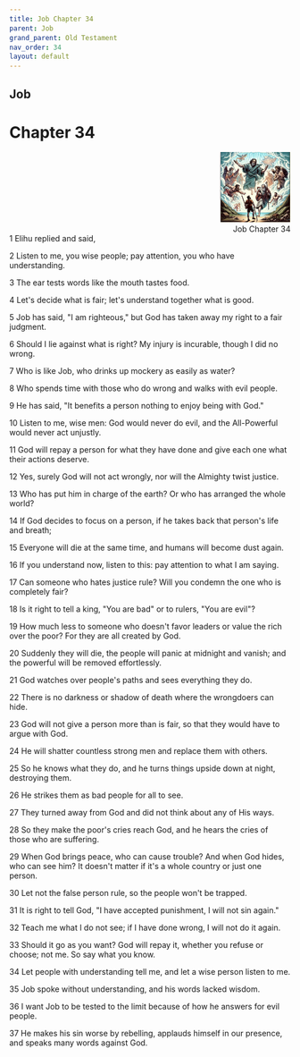 ```yaml
---
title: Job Chapter 34
parent: Job
grand_parent: Old Testament
nav_order: 34
layout: default
---
```


## Job

# Chapter 34

<div style="clear: both; text-align: right;">
    <img src="/assets/Image/Job/500/34.jpg" alt="Job Chapter 34" class="chapter-image" style="max-width: 25%; height: auto;"/>
    <figcaption style="font-size: 14px;">Job Chapter 34</figcaption>
</div>
1 Elihu replied and said,

2 Listen to me, you wise people; pay attention, you who have understanding.

3 The ear tests words like the mouth tastes food.

4 Let's decide what is fair; let's understand together what is good.

5 Job has said, "I am righteous," but God has taken away my right to a fair judgment.

6 Should I lie against what is right? My injury is incurable, though I did no wrong.

7 Who is like Job, who drinks up mockery as easily as water?

8 Who spends time with those who do wrong and walks with evil people.

9 He has said, "It benefits a person nothing to enjoy being with God."

10 Listen to me, wise men: God would never do evil, and the All-Powerful would never act unjustly.

11 God will repay a person for what they have done and give each one what their actions deserve.

12 Yes, surely God will not act wrongly, nor will the Almighty twist justice.

13 Who has put him in charge of the earth? Or who has arranged the whole world?

14 If God decides to focus on a person, if he takes back that person's life and breath;

15 Everyone will die at the same time, and humans will become dust again.

16 If you understand now, listen to this: pay attention to what I am saying.

17 Can someone who hates justice rule? Will you condemn the one who is completely fair?

18 Is it right to tell a king, "You are bad" or to rulers, "You are evil"?

19 How much less to someone who doesn't favor leaders or value the rich over the poor? For they are all created by God.

20 Suddenly they will die, the people will panic at midnight and vanish; and the powerful will be removed effortlessly.

21 God watches over people's paths and sees everything they do.

22 There is no darkness or shadow of death where the wrongdoers can hide.

23 God will not give a person more than is fair, so that they would have to argue with God.

24 He will shatter countless strong men and replace them with others.

25 So he knows what they do, and he turns things upside down at night, destroying them.

26 He strikes them as bad people for all to see.

27 They turned away from God and did not think about any of His ways.

28 So they make the poor's cries reach God, and he hears the cries of those who are suffering.

29 When God brings peace, who can cause trouble? And when God hides, who can see him? It doesn't matter if it's a whole country or just one person.

30 Let not the false person rule, so the people won't be trapped.

31 It is right to tell God, "I have accepted punishment, I will not sin again."

32 Teach me what I do not see; if I have done wrong, I will not do it again.

33 Should it go as you want? God will repay it, whether you refuse or choose; not me. So say what you know.

34 Let people with understanding tell me, and let a wise person listen to me.

35 Job spoke without understanding, and his words lacked wisdom.

36 I want Job to be tested to the limit because of how he answers for evil people.

37 He makes his sin worse by rebelling, applauds himself in our presence, and speaks many words against God.


